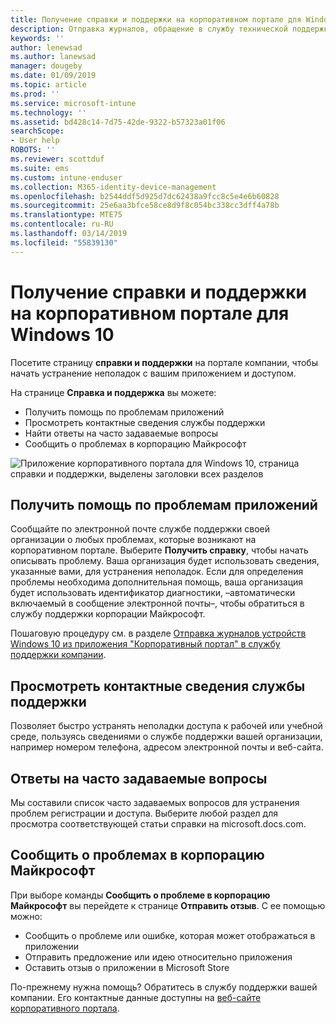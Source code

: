 ```yaml
---
title: Получение справки и поддержки на корпоративном портале для Windows 10 | Документация Майкрософт
description: Отправка журналов, обращение в службу технической поддержки и вопросы и ответы на странице справки и поддержки корпоративного портала.
keywords: ''
author: lenewsad
ms.author: lanewsad
manager: dougeby
ms.date: 01/09/2019
ms.topic: article
ms.prod: ''
ms.service: microsoft-intune
ms.technology: ''
ms.assetid: bd428c14-7d75-42de-9322-b57323a01f06
searchScope:
- User help
ROBOTS: ''
ms.reviewer: scottduf
ms.suite: ems
ms.custom: intune-enduser
ms.collection: M365-identity-device-management
ms.openlocfilehash: b2544ddf5d925d7dc62438a9fcc8c5e4e6b60828
ms.sourcegitcommit: 25e6aa3bfce58ce8d9f8c054bc338cc3dff4a78b
ms.translationtype: MTE75
ms.contentlocale: ru-RU
ms.lasthandoff: 03/14/2019
ms.locfileid: "55839130"
---
```

# <a name="get-help-and-support-in-company-portal-for-windows-10"></a>Получение справки и поддержки на корпоративном портале для Windows 10

Посетите страницу **справки и поддержки** на портале компании, чтобы начать устранение неполадок с вашим приложением и доступом.   

На странице **Справка и поддержка** вы можете:  

* Получить помощь по проблемам приложений
* Просмотреть контактные сведения службы поддержки
* Найти ответы на часто задаваемые вопросы 
* Сообщить о проблемах в корпорацию Майкрософт

![Приложение корпоративного портала для Windows 10, страница справки и поддержки, выделены заголовки всех разделов](./media/1812_UCP_Help_Support_sections.png)  

## <a name="get-help-with-app-problems"></a>Получить помощь по проблемам приложений

Сообщайте по электронной почте службе поддержки своей организации о любых проблемах, которые возникают на корпоративном портале. Выберите **Получить справку**, чтобы начать описывать проблему. Ваша организация будет использовать сведения, указанные вами, для устранения неполадок. Если для определения проблемы необходима дополнительная помощь, ваша организация будет использовать идентификатор диагностики, &ndash;автоматически включаемый в сообщение электронной почты&ndash;, чтобы обратиться в службу поддержки корпорации Майкрософт.  

Пошаговую процедуру см. в разделе [Отправка журналов устройств Windows 10 из приложения "Корпоративный портал" в службу поддержки компании](send-logs-to-your-it-admin-cp-windows.md).  

## <a name="view-helpdesk-contact-details"></a>Просмотреть контактные сведения службы поддержки  
Позволяет быстро устранять неполадки доступа к рабочей или учебной среде, пользуясь сведениями о службе поддержки вашей организации, например номером телефона, адресом электронной почты и веб-сайта.  

## <a name="find-answers-to-frequently-asked-questions"></a>Ответы на часто задаваемые вопросы  
Мы составили список часто задаваемых вопросов для устранения проблем регистрации и доступа. Выберите любой раздел для просмотра соответствующей статьи справки на microsoft.docs.com.  

## <a name="report-app-problems-to-microsoft"></a>Сообщить о проблемах в корпорацию Майкрософт  
При выборе команды **Сообщить о проблеме в корпорацию Майкрософт** вы перейдете к странице **Отправить отзыв**. С ее помощью можно:

* Сообщить о проблеме или ошибке, которая может отображаться в приложении  
* Отправить предложение или идею относительно приложения  
* Оставить отзыв о приложении в Microsoft Store   


По-прежнему нужна помощь? Обратитесь в службу поддержки вашей компании. Его контактные данные доступны на [веб-сайте корпоративного портала](https://go.microsoft.com/fwlink/?linkid=2010980).

